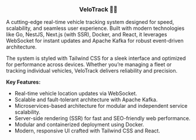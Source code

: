 <h3 align="center">VeloTrack 🚗✨</h3>

A cutting-edge real-time vehicle tracking system designed for speed, scalability, and seamless user experience. Built with modern technologies like Go, NestJS, Next.js (with SSR), Docker, and React, it leverages WebSocket for instant updates and Apache Kafka for robust event-driven architecture.

The system is styled with Tailwind CSS for a sleek interface and optimized for performance across devices. Whether you’re managing a fleet or tracking individual vehicles, VeloTrack delivers reliability and precision.

<strong><p>Key Features:</p></strong>

- Real-time vehicle location updates via WebSocket.
- Scalable and fault-tolerant architecture with Apache Kafka.
- Microservices-based architecture for modular and independent service scalability.
- Server-side rendering (SSR) for fast and SEO-friendly web performance.
- Modular and containerized deployment using Docker.
- Modern, responsive UI crafted with Tailwind CSS and React.
